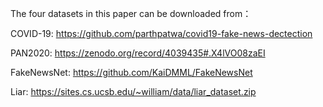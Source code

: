 The four datasets in this paper can be downloaded from：

COVID-19: 
https://github.com/parthpatwa/covid19-fake-news-dectection

PAN2020:
https://zenodo.org/record/4039435#.X4lVO08zaEI

FakeNewsNet:
https://github.com/KaiDMML/FakeNewsNet

Liar:
https://sites.cs.ucsb.edu/~william/data/liar_dataset.zip

